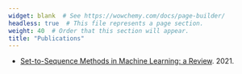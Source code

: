 ```yaml
---
widget: blank  # See https://wowchemy.com/docs/page-builder/
headless: true  # This file represents a page section.
weight: 40  # Order that this section will appear.
title: "Publications"
---
```

* [Set-to-Sequence Methods in Machine Learning: a Review](/publication/set2seq/). 2021.